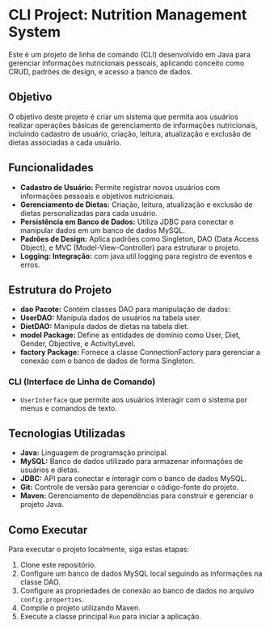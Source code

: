 # CLI Project: Nutrition Management System

Este é um projeto de linha de comando (CLI) desenvolvido em Java para gerenciar informações nutricionais pessoais, aplicando conceito como CRUD, padrões de design, e acesso a banco de dados.

## Objetivo

O objetivo deste projeto é criar um sistema que permita aos usuários realizar operações básicas de gerenciamento de informações nutricionais, incluindo cadastro de usuário, criação, leitura, atualização e exclusão de dietas associadas a cada usuário.

## Funcionalidades

- **Cadastro de Usuário:** Permite registrar novos usuários com informações pessoais e objetivos nutricionais.
- **Gerenciamento de Dietas:** Criação, leitura, atualização e exclusão de dietas personalizadas para cada usuário.
- **Persistência em Banco de Dados:** Utiliza JDBC para conectar e manipular dados em um banco de dados MySQL.
- **Padrões de Design:** Aplica padrões como Singleton, DAO (Data Access Object), e MVC (Model-View-Controller) para estruturar o projeto.
- **Logging: Integração:** com java.util.logging para registro de eventos e erros.
  
## Estrutura do Projeto

- **dao Pacote:** Contém classes DAO para manipulação de dados:
- **UserDAO:** Manipula dados de usuários na tabela user.
- **DietDAO:** Manipula dados de dietas na tabela diet.
- **model Package:** Define as entidades de domínio como User, Diet, Gender, Objective, e ActivityLevel.
- **factory Package:** Fornece a classe ConnectionFactory para gerenciar a conexão com o banco de dados de forma Singleton.

### CLI (Interface de Linha de Comando)

- `UserInterface` que permite aos usuários interagir com o sistema por menus e comandos de texto.

## Tecnologias Utilizadas

- **Java:** Linguagem de programação principal.
- **MySQL:** Banco de dados utilizado para armazenar informações de usuários e dietas.
- **JDBC:** API para conectar e interagir com o banco de dados MySQL.
- **Git:** Controle de versão para gerenciar o código-fonte do projeto.
- **Maven:** Gerenciamento de dependências para construir e gerenciar o projeto Java.

## Como Executar

Para executar o projeto localmente, siga estas etapas:

1. Clone este repositório.
2. Configure um banco de dados MySQL local seguindo as informações na classe DAO.
3. Configure as propriedades de conexão ao banco de dados no arquivo `config.properties`.
4. Compile o projeto utilizando Maven.
5. Execute a classe principal `Run` para iniciar a aplicação.

